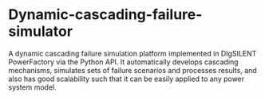 # Dynamic-cascading-failure-simulator
A dynamic cascading failure simulation platform implemented in DIgSILENT PowerFactory via the Python API. It automatically develops cascading mechanisms, simulates sets of failure scenarios and processes results, and also has good scalability such that it can be easily applied to any power system model. 
